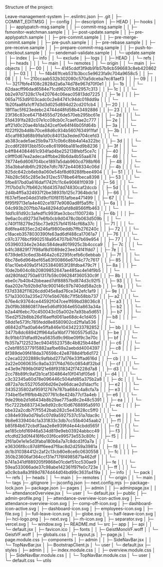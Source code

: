 Structure of the project:

Leave-management-system
├─ .eslintrc.json
├─ .git
│  ├─ COMMIT_EDITMSG
│  ├─ config
│  ├─ description
│  ├─ HEAD
│  ├─ hooks
│  │  ├─ applypatch-msg.sample
│  │  ├─ commit-msg.sample
│  │  ├─ fsmonitor-watchman.sample
│  │  ├─ post-update.sample
│  │  ├─ pre-applypatch.sample
│  │  ├─ pre-commit.sample
│  │  ├─ pre-merge-commit.sample
│  │  ├─ pre-push.sample
│  │  ├─ pre-rebase.sample
│  │  ├─ pre-receive.sample
│  │  ├─ prepare-commit-msg.sample
│  │  ├─ push-to-checkout.sample
│  │  ├─ sendemail-validate.sample
│  │  └─ update.sample
│  ├─ index
│  ├─ info
│  │  └─ exclude
│  ├─ logs
│  │  ├─ HEAD
│  │  └─ refs
│  │     ├─ heads
│  │     │  └─ main
│  │     └─ remotes
│  │        └─ origin
│  │           └─ main
│  ├─ objects
│  │  ├─ 00
│  │  │  └─ 4145cddf3f9db91b57b9cb596683c8eb420862
│  │  ├─ 03
│  │  │  └─ f4b461fceb531b3bcc5e9623fa9c704a9658c5
│  │  ├─ 08
│  │  │  └─ 210ccaab532b302080c570a5dceba7ec81aef3
│  │  ├─ 09
│  │  │  └─ 3217fbfe4108c2828d2a6a74d78e967d70f0e1
│  │  ├─ 1b
│  │  │  └─ 62daacff96dad6584e71cd962051b82957c313
│  │  ├─ 1c
│  │  │  └─ bb2e97d7328c17e420764c06eac05813dd7225
│  │  ├─ 1e
│  │  │  ├─ 065a7153d9103cadc0c2e84741c94dc018dd9a
│  │  │  └─ 1b20faa8fa1cff7d3d3d025d894d22cd201cb4
│  │  ├─ 20
│  │  │  └─ 18f11ac5f623edebc24744d48fd58b43492886
│  │  ├─ 23
│  │  │  └─ 23f36c83ce647184555d726de570eb295bc61e
│  │  ├─ 2d
│  │  │  └─ 51d4391fa282c07e1cc08cb0c7caef0ae2c777
│  │  ├─ 2e
│  │  │  └─ aff21d0c20ae4b1da242cef0e64f46b05fd64b
│  │  ├─ 3a
│  │  │  └─ f022f92b4d8b70ce88d6c934b5607634911faf
│  │  ├─ 3b
│  │  │  ├─ 45caf983d68b99a1d0c84013a3eded704cefd3
│  │  │  └─ ab383cade5ae25b9a737c0b6c8bb4a14a322bc
│  │  ├─ 3d
│  │  │  └─ 2ccd6f28913bb150ce8c61996ba181ed9b8236
│  │  ├─ 3f
│  │  │  └─ b4ff844084461c934fad4be252138febf5ce7c
│  │  ├─ 40
│  │  │  └─ c9fff0d67ea2adeca4ffbbe28b6da4b55aa874
│  │  ├─ 46
│  │  │  └─ 78774e6d606704bce1897a5dab960cd798bf66
│  │  ├─ 48
│  │  │  └─ 35a3bbafdb6fc2926e7dfc7872e4408334c06d
│  │  ├─ 4b
│  │  │  └─ 825dc642cb6eb9a060e54bf8d69288fbee4904
│  │  ├─ 51
│  │  │  └─ 74b28c565c285e3e312ec5178be64fbeca8398
│  │  ├─ 53
│  │  │  └─ 5fbe817bd0a616daf1742fc11c6e90681f0939
│  │  ├─ 56
│  │  │  └─ 7f17b0d7c7fb662c16d4357dd74830caf2dccb
│  │  ├─ 5d
│  │  │  └─ 2d4b4ff5a324937f2be38931b125c7364bdc1d
│  │  ├─ 66
│  │  │  └─ f637ef5ee04dd31d9cf10f81151afbea471499
│  │  ├─ 67
│  │  │  └─ 6f95f9713e1a4e402ce1977e9080ad8f5a5ffc
│  │  ├─ 6a
│  │  │  ├─ 04c993b207fbb74a48294d0afd8d8566ffb463
│  │  │  └─ 1dd1c81d92c3afedf1c993fae3cbcc1100724b
│  │  ├─ 6b
│  │  │  ├─ 9e6ac0cd9273d7e6fb0cb9d0478c0b063d509b
│  │  │  └─ c740f118279e25bc73e9257bf415f4cf68a37c
│  │  ├─ 71
│  │  │  └─ 8d6fea4835ec2d246af9800eddb7ffb276240c
│  │  ├─ 72
│  │  │  └─ c18aceb3578030390fe63ad6df488ca17061a7
│  │  ├─ 76
│  │  │  └─ c97c3776bcf9902518a954707b87fd7b69e954
│  │  ├─ 77
│  │  │  └─ 053960334e2e34dc584dea8019925c3b4ccca9
│  │  ├─ 7c
│  │  │  └─ b4fc38829f77f98af8d1089de23ee34f41fdd7
│  │  ├─ 7e
│  │  │  └─ 6739de63c6ed3b464a2c62295fcefb6c6ebbab
│  │  ├─ 7f
│  │  │  └─ 6bc78e6d964bef65a63f00866e6704c77c7617
│  │  ├─ 85
│  │  │  └─ 61ac10eb409a5f14253840853f28fdba479c7f
│  │  ├─ 8a
│  │  │  ├─ 10de2b604c6b20809852647ae485ac4e14f9b5
│  │  │  └─ dd280fdd2750a61317b59c096284f360530c9f
│  │  ├─ 8b
│  │  │  └─ ebe0c7b40b42bbeaed7df88857bd874d3c92f5
│  │  ├─ 93
│  │  │  └─ 6aa202e7b92b9d7dc900146c97b740dd58a2cb
│  │  ├─ 9a
│  │  │  └─ f37d3382f11626cdd045e8ad76ce342efc1af9
│  │  ├─ 9e
│  │  │  └─ 571a33003a235e2701e5b6768c71f5b58bb737
│  │  ├─ a2
│  │  │  └─ 676e4c93764ce44592f047cee1f69bd38036c8
│  │  ├─ a3
│  │  │  └─ 2b0f9b38860817dee5d6df9364e650a863a34a
│  │  ├─ b2
│  │  │  └─ b2a44f6ebc70c450043c05a002e7a93ba5d651
│  │  ├─ b7
│  │  │  └─ 15ed2f52b8bb26d16aeffd061ae68dc4c1d405
│  │  ├─ b8
│  │  │  ├─ 58dd1e573fc785fedd8e8580902cd2ffa1a536
│  │  │  └─ d6842d7fad0a64e5ffa846e104342233782852
│  │  ├─ bb
│  │  │  └─ 3477b8dc68942ff964a5a16bf771605575d52a
│  │  ├─ be
│  │  │  └─ 8c91bb131dfad92ea5635d9c96be09f9c3e70c
│  │  ├─ bf
│  │  │  └─ fb357a7122523ec94045523758c4b825b448ef
│  │  ├─ c6
│  │  │  └─ c2ebf855377915882aafbe69a2aebdd4004397
│  │  ├─ c8
│  │  │  ├─ 8f389de09f418da376598c42e8788d4fb6d172
│  │  │  └─ c2eca02202889c9afbbd277a176e33ffad616d
│  │  ├─ cb
│  │  │  └─ 2a22e0060635c9a0a3317f4d760c0854df32bd
│  │  ├─ cf
│  │  │  └─ e43e9e7896b0f4f21e68f9318342f74228d7a8
│  │  ├─ d3
│  │  │  └─ 2cc78b89fc9af2b1caf304864e10f041df05e6
│  │  ├─ d4
│  │  │  └─ c3c32345a60d78e096446c504afd85a375b2a8
│  │  ├─ dc
│  │  │  └─ d872a7dc552705d06d26e2e66dcae2d1dacf1c
│  │  ├─ e2
│  │  │  └─ 3435235802af95912767e787ba684c4a8cfa7a
│  │  ├─ e3
│  │  │  └─ 734be15e1f6fbb4b207761c8e424b77cf3a4eb
│  │  ├─ e6
│  │  │  └─ 9de29bb2d1d6434b8b29ae775ad8c2e48c5391
│  │  ├─ ea
│  │  │  └─ f5c7222b6837343e8d92c8c10d6768895a5910
│  │  ├─ ec
│  │  │  ├─ bbe32a2cdb7f7f5542bab282c5e43628cc5ff0
│  │  │  └─ c384e939a0d79a5c07d9a5927537c51a7dac9c
│  │  ├─ ee
│  │  │  └─ 9b8e6339404c1a331833c3db7cc55b4045aab2
│  │  ├─ f1
│  │  │  └─ b85f84b672cbdf3aa2e8e939fd4e44cbdd565f
│  │  ├─ f2
│  │  │  └─ ae185cbfd16946a534d819e9eb03924abbcc49
│  │  ├─ f3
│  │  │  └─ cfcdfd23d0f4416f6c03f6ce99573e553c80fc
│  │  ├─ f5
│  │  │  ├─ 2f61a0e1e1e5d3faba180b6a7a7c8dcd3f0a7a
│  │  │  └─ e36306f8cc87d8ff6eed7f8ac8d2d259a3981a
│  │  ├─ f8
│  │  │  └─ dc1b310384412c2af2c13cb80e8ce6c0630558
│  │  ├─ fc
│  │  │  ├─ 350b23606af364ccf31e7176f4985871a462df
│  │  │  └─ b741a341df889205f9868e01cdef51cc530ae9
│  │  ├─ fe
│  │  │  └─ 59ea533066ade37c98abe142361f97fe0c723e
│  │  ├─ ff
│  │  │  └─ a0c9cba8a3f89d7874d44d04bd99c3631a419a
│  │  ├─ info
│  │  └─ pack
│  └─ refs
│     ├─ heads
│     │  └─ main
│     ├─ remotes
│     │  └─ origin
│     │     └─ main
│     └─ tags
├─ .gitignore
├─ jsconfig.json
├─ next.config.mjs
├─ package-lock.json
├─ package.json
├─ pages
│  ├─ admin
│  │  ├─ adminpage.jsx
│  │  └─ attendanceOverview.jsx
│  └─ user
│     └─ default.jsx
├─ public
│  ├─ admin-profile.png
│  ├─ attendance-overview-icon-active.svg
│  ├─ attendance-overview-icon.svg
│  ├─ comp-off-icon.svg
│  ├─ dashboard-icon-active.svg
│  ├─ dashboard-icon.svg
│  ├─ employees-icon.svg
│  ├─ file.svg
│  ├─ full-leave-icon.svg
│  ├─ globe.svg
│  ├─ half-leave-icon.svg
│  ├─ hcl-logo.png
│  ├─ next.svg
│  ├─ rh-icon.svg
│  ├─ separator.svg
│  ├─ vercel.svg
│  └─ window.svg
├─ README.md
└─ src
   ├─ app
   │  ├─ api
   │  │  └─ default.jsx
   │  ├─ favicon.ico
   │  ├─ fonts
   │  │  ├─ GeistMonoVF.woff
   │  │  └─ GeistVF.woff
   │  ├─ globals.css
   │  ├─ layout.js
   │  ├─ page.js
   │  └─ page.module.css
   ├─ components
   │  ├─ admin
   │  │  ├─ SideNavBar.jsx
   │  │  └─ TopNavBar.jsx
   │  ├─ BootstrapClient.js
   │  └─ user
   │     └─ default.jsx
   ├─ styles
   │  ├─ admin
   │  │  ├─ index.module.css
   │  │  ├─ overview.module.css
   │  │  ├─ SideNavBar.module.css
   │  │  └─ TopNavBar.module.css
   │  └─ user
   │     └─ default.css
   └─ utils

